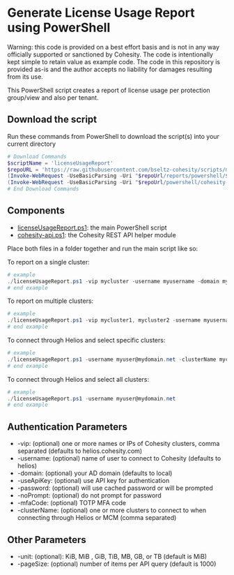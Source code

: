 # Generate License Usage Report using PowerShell

Warning: this code is provided on a best effort basis and is not in any way officially supported or sanctioned by Cohesity. The code is intentionally kept simple to retain value as example code. The code in this repository is provided as-is and the author accepts no liability for damages resulting from its use.

This PowerShell script creates a report of license usage per protection group/view and also per tenant.

## Download the script

Run these commands from PowerShell to download the script(s) into your current directory

```powershell
# Download Commands
$scriptName = 'licenseUsageReport'
$repoURL = 'https://raw.githubusercontent.com/bseltz-cohesity/scripts/master'
(Invoke-WebRequest -UseBasicParsing -Uri "$repoUrl/reports/powershell/$scriptName/$scriptName.ps1").content | Out-File "$scriptName.ps1"; (Get-Content "$scriptName.ps1") | Set-Content "$scriptName.ps1"
(Invoke-WebRequest -UseBasicParsing -Uri "$repoUrl/powershell/cohesity-api/cohesity-api.ps1").content | Out-File cohesity-api.ps1; (Get-Content cohesity-api.ps1) | Set-Content cohesity-api.ps1
# End Download Commands
```

## Components

* [licenseUsageReport.ps1](https://raw.githubusercontent.com/bseltz-cohesity/scripts/master/reports/powershell/licenseUsageReport/licenseUsageReport.ps1): the main PowerShell script
* [cohesity-api.ps1](https://raw.githubusercontent.com/bseltz-cohesity/scripts/master/powershell/cohesity-api/cohesity-api.ps1): the Cohesity REST API helper module

Place both files in a folder together and run the main script like so:

To report on a single cluster:

```powershell
# example
./licenseUsageReport.ps1 -vip mycluster -username myusername -domain mydomain.net
# end example
```

To report on multiple clusters:

```powershell
# example
./licenseUsageReport.ps1 -vip mycluster1, mycluster2 -username myusername -domain mydomain.net
# end example
```

To connect through Helios and select specific clusters:

```powershell
# example
./licenseUsageReport.ps1 -username myuser@mydomain.net -clusterName mycluster1, mycluster2
# end example
```

To connect through Helios and select all clusters:

```powershell
# example
./licenseUsageReport.ps1 -username myuser@mydomain.net
# end example
```

## Authentication Parameters

* -vip: (optional) one or more names or IPs of Cohesity clusters, comma separated (defaults to helios.cohesity.com)
* -username: (optional) name of user to connect to Cohesity (defaults to helios)
* -domain: (optional) your AD domain (defaults to local)
* -useApiKey: (optional) use API key for authentication
* -password: (optional) will use cached password or will be prompted
* -noPrompt: (optional) do not prompt for password
* -mfaCode: (optional) TOTP MFA code
* -clusterName: (optional) one or more clusters to connect to when connecting through Helios or MCM (comma separated)

## Other Parameters

* -unit: (optional): KiB, MiB , GiB, TiB, MB, GB, or TB (default is MiB)
* -pageSize: (optional) number of items per API query (default is 1000)
